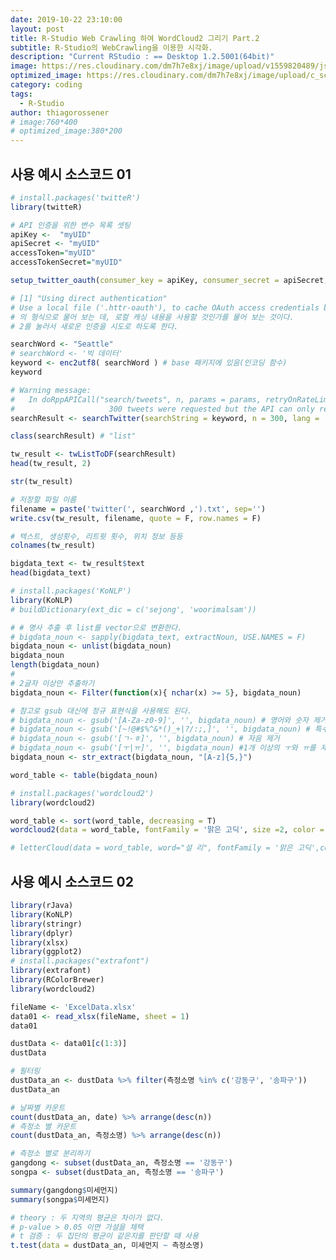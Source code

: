 ```yaml
---
date: 2019-10-22 23:10:00
layout: post
title: R-Studio Web Crawling 하여 WordCloud2 그리기 Part.2
subtitle: R-Studio의 WebCrawling을 이용한 시각화.
description: "Current RStudio : == Desktop 1.2.5001(64bit)"
image: https://res.cloudinary.com/dm7h7e8xj/image/upload/v1559820489/js-code_n83m7a.jpg
optimized_image: https://res.cloudinary.com/dm7h7e8xj/image/upload/c_scale,w_380/v1559820489/js-code_n83m7a.jpg
category: coding
tags:
  - R-Studio
author: thiagorossener
# image:760*400
# optimized_image:380*200
---
```

<!-- 
# R-Studio 도 함수를 만들 수 있다.
> plyr 를 이용하여 merge와 join을 사용하자!<br>
> 파이프라인 함수 를 사용하기 위해 dplyr 로 필요합니다.<br>
> 패키지 로드순서는 plyr -> dplyr 순서로 로드 해주시기 바랍니다. -->

<!-- ## 파일 소스
우클릭 -> 다른이름으로 링크저장 이용해 주세요<br>
<a href="../assets/sources/member.csv" class="btn btn-lg btn-outline">
member.csv
</a><br>
<a href="../assets/sources/board.csv" class="btn btn-lg btn-outline">
board.csv
</a><br>
<a href="../assets/sources/2013년_프로야구선수_성적 (1).csv" class="btn btn-lg btn-outline">
2013년_프로야구선수_성적 (1).csv
</a><br>
<br> -->

## 사용 예시 소스코드 01
```r
# install.packages('twitteR')
library(twitteR)

# API 인증을 위한 변수 목록 셋팅
apiKey <-  "myUID" 
apiSecret <- "myUID" 
accessToken="myUID"
accessTokenSecret="myUID"

setup_twitter_oauth(consumer_key = apiKey, consumer_secret = apiSecret, access_token = accessToken, access_secret = accessTokenSecret)

# [1] "Using direct authentication"
# Use a local file ('.httr-oauth'), to cache OAuth access credentials between R sessions?
# 의 형식으로 물어 보는 데, 로컬 캐싱 내용을 사용할 것인가를 물어 보는 것이다.
# 2를 눌러서 새로운 인증을 시도로 하도록 한다.

searchWord <- "Seattle"
# searchWord <- '빅 데이터'
keyword <- enc2utf8( searchWord ) # base 패키지에 있음(인코딩 함수)
keyword

# Warning message:
#   In doRppAPICall("search/tweets", n, params = params, retryOnRateLimit = retryOnRateLimit,  :
#                     300 tweets were requested but the API can only return 42
searchResult <- searchTwitter(searchString = keyword, n = 300, lang = 'eng') #300개

class(searchResult) # "list"

tw_result <- twListToDF(searchResult)
head(tw_result, 2)

str(tw_result)

# 저장할 파일 이름
filename = paste('twitter(', searchWord ,').txt', sep='')
write.csv(tw_result, filename, quote = F, row.names = F)

# 텍스트, 생성횟수, 리트윗 횟수, 위치 정보 등등
colnames(tw_result)

bigdata_text <- tw_result$text
head(bigdata_text)

# install.packages('KoNLP')
library(KoNLP)
# buildDictionary(ext_dic = c('sejong', 'woorimalsam'))

# # 명사 추출 후 list를 vector으로 변환한다.
# bigdata_noun <- sapply(bigdata_text, extractNoun, USE.NAMES = F)
bigdata_noun <- unlist(bigdata_noun)
bigdata_noun
length(bigdata_noun)
# 
# 2글자 이상만 추출하기
bigdata_noun <- Filter(function(x){ nchar(x) >= 5}, bigdata_noun)

# 참고로 gsub 대신에 정규 표현식을 사용해도 된다.
# bigdata_noun <- gsub('[A-Za-z0-9]', '', bigdata_noun) # 영어와 숫자 제거
# bigdata_noun <- gsub('[~!@#$%^&*()_+|?/:;,]', '', bigdata_noun) # 특수 문자 제거
# bigdata_noun <- gsub('[ㄱ-ㅎ]', '', bigdata_noun) # 자음 제거
# bigdata_noun <- gsub('[ㅜ|ㅠ]', '', bigdata_noun) #1개 이상의 ㅜ와 ㅠ를 제거
bigdata_noun <- str_extract(bigdata_noun, "[A-z]{5,}")

word_table <- table(bigdata_noun)

# install.packages('wordcloud2')
library(wordcloud2)

word_table <- sort(word_table, decreasing = T)
wordcloud2(data = word_table, fontFamily = '맑은 고딕', size =2, color = 'random-light', backgroundColor = 'black') + WCtheme(2)

# letterCloud(data = word_table, word="설 리", fontFamily = '맑은 고딕',color = 'random-light', backgroundColor = 'black', size = 10)
```

## 사용 예시 소스코드 02
```r
library(rJava)
library(KoNLP)
library(stringr)
library(dplyr)
library(xlsx)
library(ggplot2)
# install.packages("extrafont")
library(extrafont)
library(RColorBrewer)
library(wordcloud2)

fileName <- 'ExcelData.xlsx'
data01 <- read_xlsx(fileName, sheet = 1)
data01

dustData <- data01[c(1:3)]
dustData

# 필터링
dustData_an <- dustData %>% filter(측정소명 %in% c('강동구', '송파구'))
dustData_an

# 날짜별 카운트
count(dustData_an, date) %>% arrange(desc(n))
# 측정소 별 카운트
count(dustData_an, 측정소명) %>% arrange(desc(n))

# 측정소 별로 분리하기
gangdong <- subset(dustData_an, 측정소명 == '강동구')
songpa <- subset(dustData_an, 측정소명 == '송파구')

summary(gangdong$미세먼지)
summary(songpa$미세먼지)

# theory : 두 지역의 평균은 차이가 없다.
# p-value > 0.05 이면 가설을 채택
# t 검증 : 두 집단의 평균이 같은지를 판단할 때 사용
t.test(data = dustData_an, 미세먼지 ~ 측정소명)

```